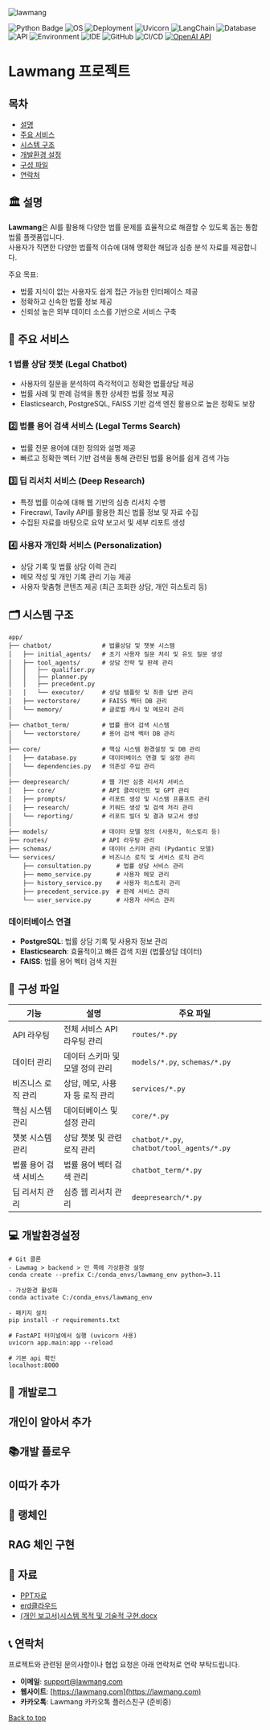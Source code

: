 <a name="top"></a>
![lawmang](https://github.com/user-attachments/assets/bf5ca45e-9eb9-4aef-9109-fc353d6f5808)

![Python Badge](https://img.shields.io/badge/Python-3.9+-blue?logo=python&logoColor=white&style=flat)
![OS](https://img.shields.io/badge/OS-ubuntu%2C%20windows-0078D4)
![Deployment](https://img.shields.io/badge/Deployment-AWS%20%2B%20Vercel-orange?logo=amazonaws&logoColor=white&style=flat)
![Uvicorn](https://img.shields.io/badge/Server-uvicorn-%2337c2b1?logo=fastapi&logoColor=white&style=flat)
![LangChain](https://img.shields.io/badge/Framework-LangChain-%231a73e8?logo=langchain&logoColor=white&style=flat)
![Database](https://img.shields.io/badge/Database-PostgreSQL%20%7C%20Elasticsearch-blue?logo=postgresql&logoColor=white&style=flat)
![API](https://img.shields.io/badge/API-Tavily%20%26%20Firecrawl-orange?logo=api&logoColor=white&style=flat)
![Environment](https://img.shields.io/badge/Environment-Anaconda-yellowgreen?logo=anaconda&logoColor=white&style=flat)
![IDE](https://img.shields.io/badge/IDE-VS%20Code%20%2B%20Cursor.ai-blue?logo=visualstudiocode&logoColor=white&style=flat)
![GitHub](https://img.shields.io/badge/Version%20Control-GitHub-black?logo=github&logoColor=white&style=flat)
![CI/CD](https://img.shields.io/badge/CI%2FCD-GitHub%20Actions-blue?logo=githubactions&logoColor=white&style=flat)
[![OpenAI API](https://img.shields.io/badge/OpenAI%20API-GPT--3.5turbo-brightgreen.svg?logo=OpenAI&logoColor=white)](https://openai.com/)



# Lawmang 프로젝트

## 목차

- [설명](#-설명)
- [주요 서비스](#-주요-서비스)
- [시스템 구조](#-시스템-구조)
- [개발환경 설정](#-개발환경-설정)
- [구성 파일](#-구성-파일)
- [연락처](#-연락처)

## 🏛️ 설명

**Lawmang**은 AI를 활용해 다양한 법률 문제를 효율적으로 해결할 수 있도록 돕는 통합 법률 플랫폼입니다.  
사용자가 직면한 다양한 법률적 이슈에 대해 명확한 해답과 심층 분석 자료를 제공합니다.

주요 목표:

- 법률 지식이 없는 사용자도 쉽게 접근 가능한 인터페이스 제공
- 정확하고 신속한 법률 정보 제공
- 신뢰성 높은 외부 데이터 소스를 기반으로 서비스 구축

## 📄 주요 서비스

### 1️ 법률 상담 챗봇 (Legal Chatbot)
- 사용자의 질문을 분석하여 즉각적이고 정확한 법률상담 제공
- 법률 사례 및 판례 검색을 통한 상세한 법률 정보 제공
- Elasticsearch, PostgreSQL, FAISS 기반 검색 엔진 활용으로 높은 정확도 보장

### 2️⃣ 법률 용어 검색 서비스 (Legal Terms Search)
- 법률 전문 용어에 대한 정의와 설명 제공
- 빠르고 정확한 벡터 기반 검색을 통해 관련된 법률 용어를 쉽게 검색 가능

### 3️⃣ 딥 리서치 서비스 (Deep Research)
- 특정 법률 이슈에 대해 웹 기반의 심층 리서치 수행
- Firecrawl, Tavily API를 활용한 최신 법률 정보 및 자료 수집
- 수집된 자료를 바탕으로 요약 보고서 및 세부 리포트 생성

### 4️⃣ 사용자 개인화 서비스 (Personalization)
- 상담 기록 및 법률 상담 이력 관리
- 메모 작성 및 개인 기록 관리 기능 제공
- 사용자 맞춤형 콘텐츠 제공 (최근 조회한 상담, 개인 히스토리 등)

## 🗂️ 시스템 구조

```
app/
├── chatbot/              # 법률상담 및 챗봇 시스템
│   ├── initial_agents/   # 초기 사용자 질문 처리 및 유도 질문 생성
│   ├── tool_agents/      # 상담 전략 및 판례 관리
│   │   ├── qualifier.py
│   │   ├── planner.py
│   │   ├── precedent.py
│   │   └── executor/     # 상담 템플릿 및 최종 답변 관리
│   ├── vectorstore/      # FAISS 벡터 DB 관리
│   └── memory/           # 글로벌 캐시 및 메모리 관리
│
├── chatbot_term/         # 법률 용어 검색 시스템
│   └── vectorstore/      # 용어 검색 벡터 DB 관리
│
├── core/                 # 핵심 시스템 환경설정 및 DB 관리
│   ├── database.py       # 데이터베이스 연결 및 설정 관리
│   └── dependencies.py   # 의존성 주입 관리
│
├── deepresearch/         # 웹 기반 심층 리서치 서비스
│   ├── core/             # API 클라이언트 및 GPT 관리
│   ├── prompts/          # 리포트 생성 및 시스템 프롬프트 관리
│   ├── research/         # 키워드 생성 및 검색 처리 관리
│   └── reporting/        # 리포트 빌더 및 결과 보고서 생성
│
├── models/               # 데이터 모델 정의 (사용자, 히스토리 등)
├── routes/               # API 라우팅 관리
├── schemas/              # 데이터 스키마 관리 (Pydantic 모델)
└── services/             # 비즈니스 로직 및 서비스 로직 관리
    ├── consultation.py       # 법률 상담 서비스 관리
    ├── memo_service.py       # 사용자 메모 관리
    ├── history_service.py    # 사용자 히스토리 관리
    ├── precedent_service.py  # 판례 서비스 관리
    └── user_service.py       # 사용자 서비스 관리
```

### 데이터베이스 연결

- **PostgreSQL**: 법률 상담 기록 및 사용자 정보 관리  
- **Elasticsearch**: 효율적이고 빠른 검색 지원 (법률상담 데이터)  
- **FAISS**: 법률 용어 벡터 검색 지원  

## 📄 구성 파일

| 기능                 | 설명                           | 주요 파일 |
|----------------------|--------------------------------|-----------|
| API 라우팅            | 전체 서비스 API 라우팅 관리    | `routes/*.py` |
| 데이터 관리           | 데이터 스키마 및 모델 정의 관리 | `models/*.py`, `schemas/*.py` |
| 비즈니스 로직 관리     | 상담, 메모, 사용자 등 로직 관리 | `services/*.py` |
| 핵심 시스템 관리       | 데이터베이스 및 설정 관리      | `core/*.py` |
| 챗봇 시스템 관리       | 상담 챗봇 및 관련 로직 관리    | `chatbot/*.py`, `chatbot/tool_agents/*.py` |
| 법률 용어 검색 서비스  | 법률 용어 벡터 검색 관리       | `chatbot_term/*.py` |
| 딥 리서치 관리         | 심층 웹 리서치 관리            | `deepresearch/*.py` |

## 💻 개발환경설정

```shell
# Git 클론
- Lawmag > backend > 안 쪽에 가상환경 설정
conda create --prefix C:/conda_envs/lawmang_env python=3.11

- 가상환경 활성화
conda activate C:/conda_envs/lawmang_env

- 패키지 설치
pip install -r requirements.txt

# FastAPI 터미널에서 실행 (uvicorn 사용)
uvicorn app.main:app --reload

# 기본 api 확인
localhost:8000
```

## 📝 개발로그

## 개인이 알아서 추가 

## 📚개발 플로우 

## 이따가 추가 


## 🦜 랭체인

## RAG 체인 구현

## 📃 자료

- [PPT자료]()
- [erd클라우드]()
- [(개인 보고서)시스템 목적 및 기술적 구현.docx]()


## 📞 연락처

프로젝트와 관련된 문의사항이나 협업 요청은 아래 연락처로 연락 부탁드립니다.

- **이메일**: [support@lawmang.com](mailto:support@lawmang.com)
- **웹사이트**: [https://lawmang.com](https://lawmang.com)
- **카카오톡**: Lawmang 카카오톡 플러스친구 (준비중)


[Back to top](#top)

